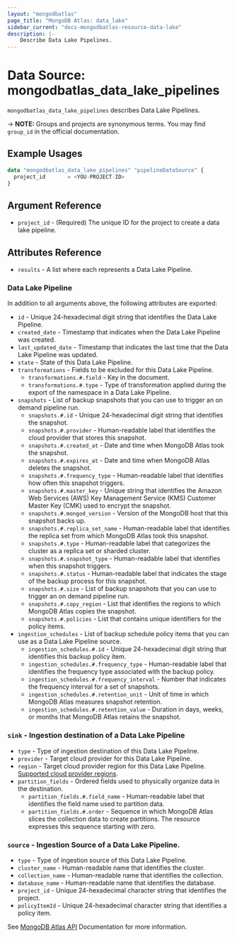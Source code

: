 ```yaml
---
layout: "mongodbatlas"
page_title: "MongoDB Atlas: data_lake"
sidebar_current: "docs-mongodbatlas-resource-data-lake"
description: |-
    Describe Data Lake Pipelines.
---
```


# Data Source: mongodbatlas_data_lake_pipelines

`mongodbatlas_data_lake_pipelines` describes Data Lake Pipelines.

-> **NOTE:** Groups and projects are synonymous terms. You may find `group_id` in the official documentation.

## Example Usages


```terraform
data "mongodbatlas_data_lake_pipelines" "pipelineDataSource" {
  project_id       = <YOU-PROJECT-ID>
}
```

## Argument Reference

* `project_id` - (Required) The unique ID for the project to create a data lake pipeline.


## Attributes Reference
* `results` - A list where each represents a Data Lake Pipeline.

### Data Lake Pipeline

In addition to all arguments above, the following attributes are exported:

* `id` -  Unique 24-hexadecimal digit string that identifies the Data Lake Pipeline.
* `created_date` - Timestamp that indicates when the Data Lake Pipeline was created.
* `last_updated_date` - Timestamp that indicates the last time that the Data Lake Pipeline was updated.
* `state` - State of this Data Lake Pipeline.
* `transformations` - Fields to be excluded for this Data Lake Pipeline.
  * `transformations.#.field` - Key in the document.
  * `transformations.#.type` - Type of transformation applied during the export of the namespace in a Data Lake Pipeline.
* `snapshots` - List of backup snapshots that you can use to trigger an on demand pipeline run.
  * `snapshots.#.id` - Unique 24-hexadecimal digit string that identifies the snapshot.
  * `snapshots.#.provider` - Human-readable label that identifies the cloud provider that stores this snapshot.
  * `snapshots.#.created_at` - Date and time when MongoDB Atlas took the snapshot.
  * `snapshots.#.expires_at` - Date and time when MongoDB Atlas deletes the snapshot.
  * `snapshots.#.frequency_type` - Human-readable label that identifies how often this snapshot triggers.
  * `snapshots.#.master_key` - Unique string that identifies the Amazon Web Services (AWS) Key Management Service (KMS) Customer Master Key (CMK) used to encrypt the snapshot.
  * `snapshots.#.mongod_version` - Version of the MongoDB host that this snapshot backs up.
  * `snapshots.#.replica_set_name` - Human-readable label that identifies the replica set from which MongoDB Atlas took this snapshot.
  * `snapshots.#.type` - Human-readable label that categorizes the cluster as a replica set or sharded cluster.
  * `snapshots.#.snapshot_type` - Human-readable label that identifies when this snapshot triggers.
  * `snapshots.#.status` - Human-readable label that indicates the stage of the backup process for this snapshot.
  * `snapshots.#.size` - List of backup snapshots that you can use to trigger an on demand pipeline run.
  * `snapshots.#.copy_region` - List that identifies the regions to which MongoDB Atlas copies the snapshot.
  * `snapshots.#.policies` - List that contains unique identifiers for the policy items.
* `ingestion_schedules` - List of backup schedule policy items that you can use as a Data Lake Pipeline source.
  * `ingestion_schedules.#.id` - Unique 24-hexadecimal digit string that identifies this backup policy item.
  * `ingestion_schedules.#.frequency_type` - Human-readable label that identifies the frequency type associated with the backup policy.
  * `ingestion_schedules.#.frequency_interval` - Number that indicates the frequency interval for a set of snapshots.
  * `ingestion_schedules.#.retention_unit` - Unit of time in which MongoDB Atlas measures snapshot retention.
  * `ingestion_schedules.#.retention_value` - Duration in days, weeks, or months that MongoDB Atlas retains the snapshot. 

### `sink` - Ingestion destination of a Data Lake Pipeline
  * `type` - Type of ingestion destination of this Data Lake Pipeline.
  * `provider` - Target cloud provider for this Data Lake Pipeline.
  * `region` - Target cloud provider region for this Data Lake Pipeline. [Supported cloud provider regions](https://www.mongodb.com/docs/datalake/limitations).
  * `partition_fields` - Ordered fields used to physically organize data in the destination.
    * `partition_fields.#.field_name` - Human-readable label that identifies the field name used to partition data.
    * `partition_fields.#.order` - Sequence in which MongoDB Atlas slices the collection data to create partitions. The resource expresses this sequence starting with zero.
### `source` - Ingestion Source of a Data Lake Pipeline.
  * `type` - Type of ingestion source of this Data Lake Pipeline.
  * `cluster_name` - Human-readable name that identifies the cluster.
  * `collection_name` - Human-readable name that identifies the collection.
  * `database_name` - Human-readable name that identifies the database.
  * `project_id` - Unique 24-hexadecimal character string that identifies the project.
  * `policyItemId` - Unique 24-hexadecimal character string that identifies a policy item.

See [MongoDB Atlas API](https://www.mongodb.com/docs/atlas/reference/api-resources-spec/#tag/Data-Lake-Pipelines) Documentation for more information.